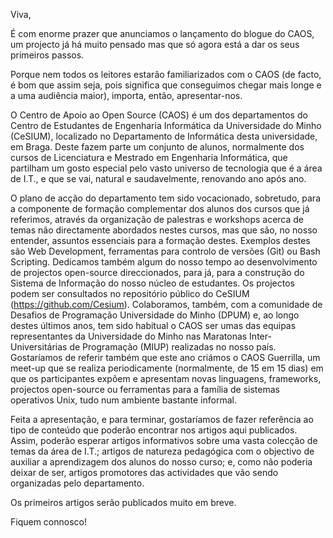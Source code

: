 Viva,

É com enorme prazer que anunciamos o lançamento do blogue do CAOS, um projecto já há muito pensado mas que só agora está a dar os seus primeiros passos.

Porque nem todos os leitores estarão familiarizados com o CAOS (de facto, é bom que assim seja, pois significa que conseguimos chegar mais longe e a uma audiência maior), importa, então, apresentar-nos.

O Centro de Apoio ao Open Source (CAOS) é um dos departamentos do Centro de Estudantes de Engenharia Informática da Universidade do Minho (CeSIUM), localizado no Departamento de Informática desta universidade, em Braga. 
Deste fazem parte um conjunto de alunos, normalmente dos cursos de Licenciatura e Mestrado em Engenharia Informática, que partilham um gosto especial pelo vasto universo de tecnologia que é a área de I.T., e que se vai, natural e saudavelmente, renovando ano após ano.

O plano de acção do departamento tem sido vocacionado, sobretudo, para a componente de formação complementar dos alunos dos cursos que já referimos, através da organização de palestras e workshops acerca de temas não directamente abordados nestes cursos, mas que são, no nosso entender, assuntos essenciais para a formação destes. Exemplos destes são Web Development, ferramentas para controlo de versões (Git) ou Bash Scripting.
Dedicamos também algum do nosso tempo ao desenvolvimento de projectos open-source direccionados, para já, para a construção do Sistema de Informação do nosso núcleo de estudantes. Os projectos podem ser consultados no repositório público do CeSIUM (https://github.com/Cesium).
Colaboramos, também, com a comunidade de Desafios de Programação Universidade do Minho (DPUM) e, ao longo destes últimos anos, tem sido habitual o CAOS ser umas das equipas representantes da Universidade do Minho nas Maratonas Inter-Universitárias de Programação (MIUP) realizadas no nosso país.
Gostaríamos de referir também que este ano criámos o CAOS Guerrilla, um meet-up que se realiza periodicamente (normalmente, de 15 em 15 dias) em que os participantes expõem e apresentam novas linguagens, frameworks, projectos open-source ou ferramentas para a família de sistemas operativos Unix, tudo num ambiente bastante informal.

Feita a apresentação, e para terminar, gostaríamos de fazer referência ao tipo de conteúdo que poderão encontrar nos artigos aqui publicados.
Assim, poderão esperar artigos informativos sobre uma vasta colecção de temas da área de I.T.; artigos de natureza pedagógica com o objectivo de auxiliar a aprendizagem dos alunos do nosso curso; e, como não poderia deixar de ser, artigos promotores das actividades que vão sendo organizadas pelo departamento.

Os primeiros artigos serão publicados muito em breve.

Fiquem connosco!